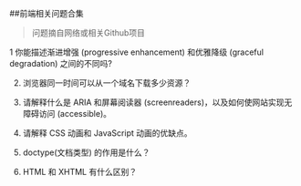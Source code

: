##前端相关问题合集
>问题摘自网络或相关Github项目


1 你能描述渐进增强 (progressive enhancement) 和优雅降级 (graceful degradation) 之间的不同吗?

2. 浏览器同一时间可以从一个域名下载多少资源？

3. 请解释什么是 ARIA 和屏幕阅读器 (screenreaders)，以及如何使网站实现无障碍访问 (accessible)。

4. 请解释 CSS 动画和 JavaScript 动画的优缺点。

5. doctype(文档类型) 的作用是什么？

6. HTML 和 XHTML 有什么区别？
